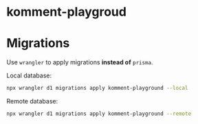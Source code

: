 # komment-playgroud

# Migrations

Use `wrangler` to apply migrations **instead of** `prisma`.

Local database:

```sh
npx wrangler d1 migrations apply komment-playground --local
```

Remote database:

```sh
npx wrangler d1 migrations apply komment-playground --remote
```
